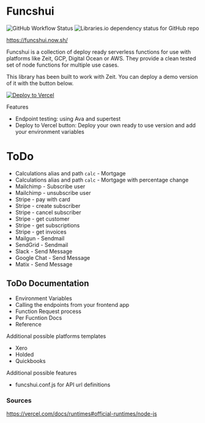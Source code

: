 # Funcshui

![GitHub Workflow Status](https://img.shields.io/github/workflow/status/maxmckenzie/funcshui/test?style=flat-square)
![Libraries.io dependency status for GitHub repo](https://img.shields.io/librariesio/github/maxmckenzie/funcshui?style=flat-square)

https://funcshui.now.sh/

Funcshui is a collection of deploy ready serverless functions for use with platforms like Zeit, GCP, Digital Ocean or AWS. They provide a clean tested set of node functions for multiple use cases.

This library has been built to work with Zeit. You can deploy a demo version of it with the button below.

[![Deploy to Vercel](https://vercel.com/button)](https://vercel.com/import/project?template=https://github.com/maxmckenzie/funcshui/tree/master)

Features

- Endpoint testing: using Ava and supertest
- Deploy to Vercel button: Deploy your own ready to use version and add your environment variables

# ToDo

- Calculations alias and path `calc` - Mortgage
- Calculations alias and path `calc` - Mortgage with percentage change
- Mailchimp - Subscribe user
- Mailchimp - unsubscribe user
- Stripe - pay with card
- Stripe - create subscriber
- Stripe - cancel subscriber
- Stripe - get customer
- Stripe - get subscriptions
- Stripe - get invoices
- Mailgun - Sendmail
- SendGrid - Sendmail
- Slack - Send Message
- Google Chat - Send Message
- Matix - Send Message

## ToDo Documentation

- Environment Variables
- Calling the endpoints from your frontend app
- Function Request process
- Per Fucntion Docs
- Reference

Additional possible platforms templates
- Xero
- Holded
- Quickbooks

Additional possible features
- funcshui.conf.js for API url definitions

### Sources
https://vercel.com/docs/runtimes#official-runtimes/node-js